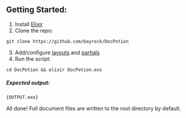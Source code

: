 ## Getting Started:
1. Install [Elixir](https://elixir-lang.org/install.html)
2. Clone the repo:
```
git clone https://github.com/bayrock/DocPotion
```
3. Add/configure [layouts](https://github.com/bayrock/docpotion/tree/main/docs/layouts) and [partials](https://github.com/bayrock/docpotion/tree/main/docs/partials)
4. Run the script:
```
cd DocPotion && elixir DocPotion.exs
```

##### Expected output:
`{OUTPUT.eex}`

All done! Full document files are written to the root directory by default.